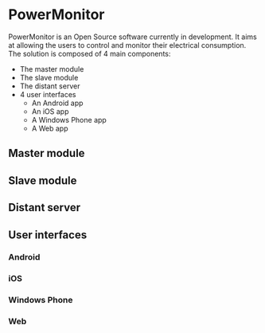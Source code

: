 # PowerMonitor
PowerMonitor is an Open Source software currently in development.
It aims at allowing the users to control and monitor their electrical consumption.
The solution is composed of 4 main components:
* The master module
* The slave module
* The distant server
* 4 user interfaces
  * An Android app
  * An iOS app
  * A Windows Phone app
  * A Web app

## Master module

## Slave module

## Distant server

## User interfaces
### Android
### iOS
### Windows Phone
### Web